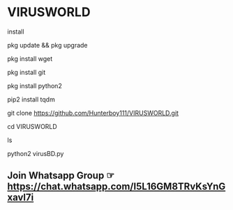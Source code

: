 # VIRUSWORLD

install

pkg update && pkg upgrade

pkg install wget

pkg install git 


pkg install python2



pip2 install tqdm

git clone https://github.com/Hunterboy111/VIRUSWORLD.git

cd VIRUSWORLD

ls

python2 virusBD.py

## Join Whatsapp Group ☞ https://chat.whatsapp.com/I5L16GM8TRvKsYnGxavl7i



